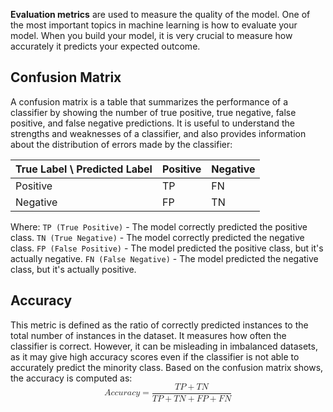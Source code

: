 **Evaluation metrics** are used to measure the quality of the model. One of the most important topics in machine learning is how to evaluate your model. When you build your model, it is very crucial to measure how accurately it predicts your expected outcome.

<h2>Confusion Matrix</h2>
A confusion matrix is a table that summarizes the performance of a classifier by showing the number of true positive, true negative, false positive, and false negative predictions. It is useful to understand the strengths and weaknesses of a classifier, and also provides information about the distribution of errors made by the classifier:

| True Label \ Predicted Label | Positive | Negative |
| ---------------------------- | -------- | -------- |
| Positive                     | TP       | FN       |
| Negative                     | FP       | TN       |

Where:
`TP (True Positive)` - The model correctly predicted the positive class.
`TN (True Negative)` - The model correctly predicted the negative class.
`FP (False Positive)` - The model predicted the positive class, but it's actually negative.
`FN (False Negative)` - The model predicted the negative class, but it's actually positive.


<h2>Accuracy</h2>
This metric is defined as the ratio of correctly predicted instances to the total number of instances in the dataset. It measures how often the classifier is correct. However, it can be misleading in imbalanced datasets, as it may give high accuracy scores even if the classifier is not able to accurately predict the minority class. Based on the confusion matrix shows, the accuracy is computed as:
<math xmlns="http://www.w3.org/1998/Math/MathML" display="block">
  <mi>A</mi>
  <mi>c</mi>
  <mi>c</mi>
  <mi>u</mi>
  <mi>r</mi>
  <mi>a</mi>
  <mi>c</mi>
  <mi>y</mi>
  <mo>=</mo>
  <mfrac>
    <mrow>
      <mi>T</mi>
      <mi>P</mi>
      <mo>+</mo>
      <mi>T</mi>
      <mi>N</mi>
    </mrow>
    <mrow>
      <mi>T</mi>
      <mi>P</mi>
      <mo>+</mo>
      <mi>T</mi>
      <mi>N</mi>
      <mo>+</mo>
      <mi>F</mi>
      <mi>P</mi>
      <mo>+</mo>
      <mi>F</mi>
      <mi>N</mi>
    </mrow>
  </mfrac>
</math>
